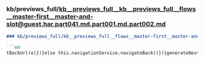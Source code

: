 ### kb/previews_full/kb__previews_full__kb__previews_full__flows__master-first__master-and-slot@guest.har.part041.md.part001.md.part002.md

```md
### kb/previews_full/kb__previews_full__flows__master-first__master-and-slot@guest.har.part041.md.part001.md (part 002)

```md
tBackUrl(e)})}else this.navigationService.navigateBack()})}generateNextStepUrl(){let e=!!(this.ta
```

```

```
